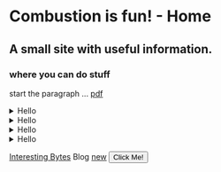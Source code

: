 # Combustion is fun! - Home

## A small site with useful information.
### where you can do stuff



start the paragraph ...
[pdf](pdf.md)


<details>
<summary>Hello</summary>

- Abc
- Abc

</details>
<details>
<summary>Hello</summary>

- Abc
- Abc

</details>
<details>
<summary>Hello</summary>

- Abc
- Abc

</details>
<details>
<summary>Hello</summary>

- Abc
- Abc

</details>


[Interesting Bytes](InterestingBytes/articles/InterestingBytes.md) Blog
[new](new_thing.md)
<button type="button">Click Me!</button>
